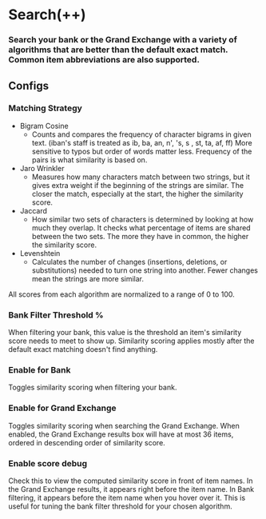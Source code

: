 # Search(++)
### Search your bank or the Grand Exchange with a variety of algorithms that are better than the default exact match. Common item abbreviations are also supported.

## Configs
### Matching Strategy
* Bigram Cosine
  * Counts and compares the frequency of character bigrams in given text. (iban's staff is treated as ib, ba, an, n', 's, s , st, ta, af, ff) More sensitive to typos but order of words matter less. Frequency of the pairs is what similarity is based on.
* Jaro Wrinkler
  * Measures how many characters match between two strings, but it gives extra weight if the beginning of the strings are similar. The closer the match, especially at the start, the higher the similarity score.
* Jaccard
  * How similar two sets of characters is determined by looking at how much they overlap. It checks what percentage of items are shared between the two sets. The more they have in common, the higher the similarity score.
* Levenshtein
  * Calculates the number of changes (insertions, deletions, or substitutions) needed to turn one string into another. Fewer changes mean the strings are more similar.

All scores from each algorithm are normalized to a range of 0 to 100.

### Bank Filter Threshold %
When filtering your bank, this value is the threshold an item's similarity score needs to meet to show up. Similarity scoring applies mostly after the default exact matching doesn't find anything.

### Enable for Bank
Toggles similarity scoring when filtering your bank.

### Enable for Grand Exchange
Toggles similarity scoring when searching the Grand Exchange. When enabled, the Grand Exchange results box will have at most 36 items, ordered in descending order of similarity score.

### Enable score debug
Check this to view the computed similarity score in front of item names. In the Grand Exchange results, it appears right before the item name. In Bank filtering, it appears before the item name when you hover over it. This is useful for tuning the bank filter threshold for your chosen algorithm.